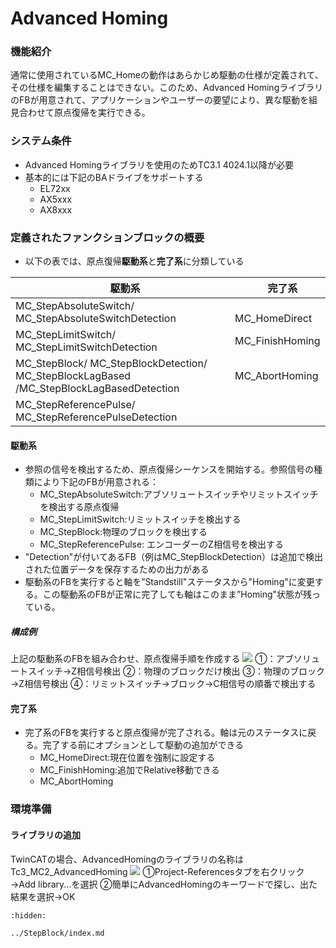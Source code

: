 # Advanced Homing 
### 機能紹介
 通常に使用されているMC_Homeの動作はあらかじめ駆動の仕様が定義されて、その仕様を編集することはできない。このため、Advanced HomingライブラリのFBが用意されて、アプリケーションやユーザーの要望により、異な駆動を組見合わせて原点復帰を実行できる。
### システム条件
- Advanced Homingライブラリを使用のためTC3.1 4024.1以降が必要
- 基本的には下記のBAドライブをサポートする
  - EL72xx
  - AX5xxx
  - AX8xxx

### 定義されたファンクションブロックの概要
- 以下の表では、原点復帰**駆動系**と**完了系**に分類している

|   　駆動系　|  　完了系　 |
|------------|------------|
|MC_StepAbsoluteSwitch/ MC_StepAbsoluteSwitchDetection|　MC_HomeDirect |
| MC_StepLimitSwitch/ MC_StepLimitSwitchDetection| MC_FinishHoming |
|  MC_StepBlock/ MC_StepBlockDetection/ MC_StepBlockLagBased /MC_StepBlockLagBasedDetection|MC_AbortHoming|
|MC_StepReferencePulse/ MC_StepReferencePulseDetection|  　|

#### 駆動系
- 参照の信号を検出するため、原点復帰シーケンスを開始する。参照信号の種類により下記のFBが用意される：
  - MC_StepAbsoluteSwitch:アブソリュートスイッチやリミットスイッチを検出する原点復帰
  - MC_StepLimitSwitch:リミットスイッチを検出する
  - MC_StepBlock:物理のブロックを検出する
  - MC_StepReferencePulse: エンコーダーのZ相信号を検出する
 - "Detection"が付いてあるFB（例はMC_StepBlockDetection）は追加で検出された位置データを保存するための出力がある
 - 駆動系のFBを実行すると軸を”Standstill"ステータスから"Homing"に変更する。この駆動系のFBが正常に完了しても軸はこのまま”Homing"状態が残っている。

 ##### 構成例
 上記の駆動系のFBを組み合わせ、原点復帰手順を作成する
 ![](assets/1.png)
①：アブソリュートスイッチ→Z相信号検出
②：物理のブロックだけ検出
③：物理のブロック→Z相信号検出
④：リミットスイッチ→ブロック→C相信号の順番で検出する

#### 完了系
- 完了系のFBを実行すると原点復帰が完了される。軸は元のステータスに戻る。完了する前にオプションとして駆動の追加ができる
  - MC_HomeDirect:現在位置を強制に設定する
  - MC_FinishHoming:追加でRelative移動できる
  - MC_AbortHoming

### 環境準備
#### ライブラリの追加
TwinCATの場合、AdvancedHomingのライブラリの名称はTc3_MC2_AdvancedHoming
![](assets/2.png)
①Project-Referencesタブを右クリック→Add library...を選択
②簡単にAdvancedHomingのキーワードで探し、出た結果を選択→OK


```{toctree}
:hidden:

../StepBlock/index.md

```
